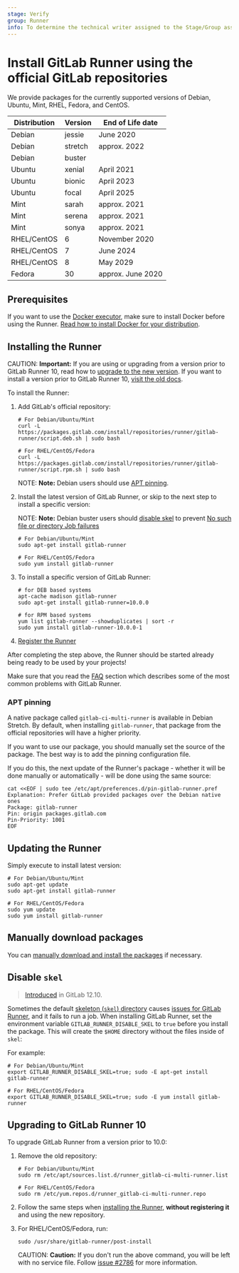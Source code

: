 ```yaml
---
stage: Verify
group: Runner
info: To determine the technical writer assigned to the Stage/Group associated with this page, see https://about.gitlab.com/handbook/engineering/ux/technical-writing/#designated-technical-writers
---
```


# Install GitLab Runner using the official GitLab repositories

We provide packages for the currently supported versions of Debian, Ubuntu, Mint, RHEL, Fedora, and CentOS.

| Distribution | Version                    | End of Life date      |
|--------------|----------------------------|-----------------------|
| Debian       | jessie                     | June 2020             |
| Debian       | stretch                    | approx. 2022          |
| Debian       | buster                     |                       |
| Ubuntu       | xenial                     | April 2021            |
| Ubuntu       | bionic                     | April 2023            |
| Ubuntu       | focal                      | April 2025            |
| Mint         | sarah                      | approx. 2021          |
| Mint         | serena                     | approx. 2021          |
| Mint         | sonya                      | approx. 2021          |
| RHEL/CentOS  | 6                          | November 2020         |
| RHEL/CentOS  | 7                          | June 2024             |
| RHEL/CentOS  | 8                          | May 2029              |
| Fedora       | 30                         | approx. June 2020 |

## Prerequisites

If you want to use the [Docker executor](../executors/docker.md), make sure to install Docker before
using the Runner. [Read how to install Docker for your distribution](https://docs.docker.com/engine/installation/).

## Installing the Runner

CAUTION: **Important:**
If you are using or upgrading from a version prior to GitLab Runner 10, read how
to [upgrade to the new version](#upgrading-to-gitlab-runner-10). If you want
to install a version prior to GitLab Runner 10, [visit the old docs](old.md).

To install the Runner:

1. Add GitLab's official repository:

   ```shell
   # For Debian/Ubuntu/Mint
   curl -L https://packages.gitlab.com/install/repositories/runner/gitlab-runner/script.deb.sh | sudo bash

   # For RHEL/CentOS/Fedora
   curl -L https://packages.gitlab.com/install/repositories/runner/gitlab-runner/script.rpm.sh | sudo bash
   ```

   NOTE: **Note:**
   Debian users should use [APT pinning](#apt-pinning).

1. Install the latest version of GitLab Runner, or skip to the next step to
   install a specific version:

   NOTE: **Note:**
   Debian buster users should [disable skel](#disable-skel) to prevent
   [No such file or directory Job
   failures](https://gitlab.com/gitlab-org/gitlab-runner/-/issues/1379)

   ```shell
   # For Debian/Ubuntu/Mint
   sudo apt-get install gitlab-runner

   # For RHEL/CentOS/Fedora
   sudo yum install gitlab-runner
   ```

1. To install a specific version of GitLab Runner:

   ```shell
   # for DEB based systems
   apt-cache madison gitlab-runner
   sudo apt-get install gitlab-runner=10.0.0

   # for RPM based systems
   yum list gitlab-runner --showduplicates | sort -r
   sudo yum install gitlab-runner-10.0.0-1
   ```

1. [Register the Runner](../register/index.md)

After completing the step above, the Runner should be started already being
ready to be used by your projects!

Make sure that you read the [FAQ](../faq/README.md) section which describes
some of the most common problems with GitLab Runner.

### APT pinning

A native package called `gitlab-ci-multi-runner` is available in
Debian Stretch. By default, when installing `gitlab-runner`, that package
from the official repositories will have a higher priority.

If you want to use our package, you should manually set the source of
the package. The best way is to add the pinning configuration file.

If you do this, the next update of the Runner's package - whether it will
be done manually or automatically - will be done using the same source:

```shell
cat <<EOF | sudo tee /etc/apt/preferences.d/pin-gitlab-runner.pref
Explanation: Prefer GitLab provided packages over the Debian native ones
Package: gitlab-runner
Pin: origin packages.gitlab.com
Pin-Priority: 1001
EOF
```

## Updating the Runner

Simply execute to install latest version:

```shell
# For Debian/Ubuntu/Mint
sudo apt-get update
sudo apt-get install gitlab-runner

# For RHEL/CentOS/Fedora
sudo yum update
sudo yum install gitlab-runner
```

## Manually download packages

You can [manually download and install the
packages](linux-manually.md#using-debrpm-package) if necessary.

## Disable `skel`

> [Introduced](https://gitlab.com/gitlab-org/gitlab-runner/-/issues/1379) in GitLab 12.10.

Sometimes the default [skeleton (`skel`) directory](https://www.thegeekdiary.com/understanding-the-etc-skel-directory-in-linux/)
causes [issues for GitLab Runner](https://gitlab.com/gitlab-org/gitlab-runner/-/issues/4449),
and it fails to run a job. When installing GitLab Runner, set the environment variable
`GITLAB_RUNNER_DISABLE_SKEL` to `true` before you install the package. This will create
the `$HOME` directory without the files inside of `skel`:

For example:

```shell
# For Debian/Ubuntu/Mint
export GITLAB_RUNNER_DISABLE_SKEL=true; sudo -E apt-get install gitlab-runner

# For RHEL/CentOS/Fedora
export GITLAB_RUNNER_DISABLE_SKEL=true; sudo -E yum install gitlab-runner
```

## Upgrading to GitLab Runner 10

To upgrade GitLab Runner from a version prior to 10.0:

1. Remove the old repository:

   ```shell
   # For Debian/Ubuntu/Mint
   sudo rm /etc/apt/sources.list.d/runner_gitlab-ci-multi-runner.list

   # For RHEL/CentOS/Fedora
   sudo rm /etc/yum.repos.d/runner_gitlab-ci-multi-runner.repo
   ```

1. Follow the same steps when [installing the Runner](#installing-the-runner),
   **without registering it** and using the new repository.

1. For RHEL/CentOS/Fedora, run:

   ```shell
   sudo /usr/share/gitlab-runner/post-install
   ```

   CAUTION: **Caution:**
   If you don't run the above command, you will be left
   with no service file. Follow [issue #2786](https://gitlab.com/gitlab-org/gitlab-runner/-/issues/2786)
   for more information.
